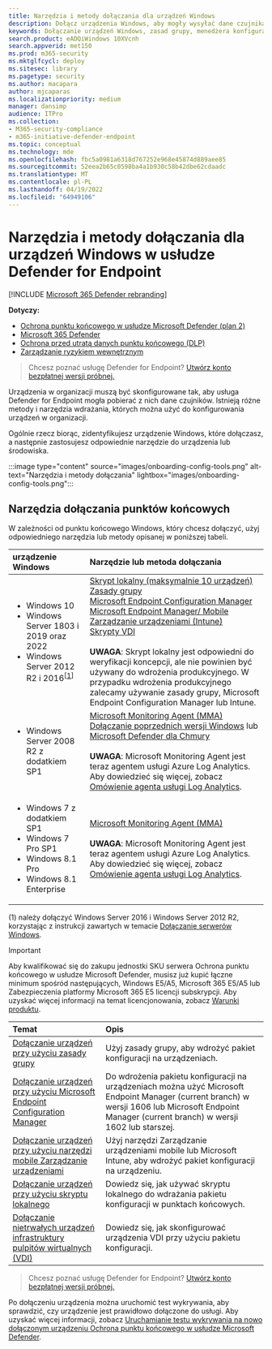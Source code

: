 ```yaml
---
title: Narzędzia i metody dołączania dla urządzeń Windows
description: Dołącz urządzenia Windows, aby mogły wysyłać dane czujnika do czujnika Ochrona punktu końcowego w usłudze Microsoft Defender
keywords: Dołączanie urządzeń Windows, zasad grupy, menedżera konfiguracji punktu końcowego, zarządzania urządzeniami przenośnymi, skryptu lokalnego, gp, sccm, mdm, intune
search.product: eADQiWindows 10XVcnh
search.appverid: met150
ms.prod: m365-security
ms.mktglfcycl: deploy
ms.sitesec: library
ms.pagetype: security
ms.author: macapara
author: mjcaparas
ms.localizationpriority: medium
manager: dansimp
audience: ITPro
ms.collection:
- M365-security-compliance
- m365-initiative-defender-endpoint
ms.topic: conceptual
ms.technology: mde
ms.openlocfilehash: fbc5a0981a6318d767252e968e45874d889aee85
ms.sourcegitcommit: 52eea2b65c0598ba4a1b930c58b42dbe62cdaadc
ms.translationtype: MT
ms.contentlocale: pl-PL
ms.lasthandoff: 04/19/2022
ms.locfileid: "64949106"
---
```

# <a name="onboarding-tools-and-methods-for-windows-devices-in-defender-for-endpoint"></a>Narzędzia i metody dołączania dla urządzeń Windows w usłudze Defender for Endpoint

[!INCLUDE [Microsoft 365 Defender rebranding](../../includes/microsoft-defender.md)]

**Dotyczy:**

- [Ochrona punktu końcowego w usłudze Microsoft Defender (plan 2)](https://go.microsoft.com/fwlink/p/?linkid=2154037) 
- [Microsoft 365 Defender](https://go.microsoft.com/fwlink/?linkid=2118804)
- [Ochrona przed utratą danych punktu końcowego (DLP)](/microsoft-365/compliance/endpoint-dlp-learn-about)
- [Zarządzanie ryzykiem wewnętrznym](/microsoft-365/compliance/insider-risk-management)

> Chcesz poznać usługę Defender for Endpoint? [Utwórz konto bezpłatnej wersji próbnej.](https://signup.microsoft.com/create-account/signup?products=7f379fee-c4f9-4278-b0a1-e4c8c2fcdf7e&ru=https://aka.ms/MDEp2OpenTrial?ocid=docs-wdatp-assignaccess-abovefoldlink)

Urządzenia w organizacji muszą być skonfigurowane tak, aby usługa Defender for Endpoint mogła pobierać z nich dane czujników. Istnieją różne metody i narzędzia wdrażania, których można użyć do konfigurowania urządzeń w organizacji.

Ogólnie rzecz biorąc, zidentyfikujesz urządzenie Windows, które dołączasz, a następnie zastosujesz odpowiednie narzędzie do urządzenia lub środowiska.

:::image type="content" source="images/onboarding-config-tools.png" alt-text="Narzędzia i metody dołączania" lightbox="images/onboarding-config-tools.png":::

## <a name="endpoint-onboarding-tools"></a>Narzędzia dołączania punktów końcowych

W zależności od punktu końcowego Windows, który chcesz dołączyć, użyj odpowiedniego narzędzia lub metody opisanej w poniższej tabeli.

urządzenie Windows | Narzędzie lub metoda dołączania
:---|:---
|<ul><li> Windows 10</li> <li>Windows Server 1803 i 2019 oraz 2022</li> <li>Windows Server 2012 R2 i 2016<sup>[[1](#fn1)]<sup></li></ul>  |   [Skrypt lokalny (maksymalnie 10 urządzeń)](configure-endpoints-script.md)<br>   [Zasady grupy](configure-endpoints-gp.md)<br>   [Microsoft Endpoint Configuration Manager](configure-endpoints-sccm.md) <br> [Microsoft Endpoint Manager/ Mobile Zarządzanie urządzeniami (Intune)](configure-endpoints-mdm.md)<br>    [Skrypty VDI](configure-endpoints-vdi.md) <br><br> **UWAGA**: Skrypt lokalny jest odpowiedni do weryfikacji koncepcji, ale nie powinien być używany do wdrożenia produkcyjnego. W przypadku wdrożenia produkcyjnego zalecamy używanie zasady grupy, Microsoft Endpoint Configuration Manager lub Intune.
|<ul><li> Windows Server 2008 R2 z dodatkiem SP1 </li></ul>| [Microsoft Monitoring Agent (MMA)](onboard-downlevel.md) <br>[Dołączanie poprzednich wersji Windows](onboard-downlevel.md) lub [Microsoft Defender dla Chmury](/azure/security-center/security-center-wdatp) <br><br> **UWAGA**: Microsoft Monitoring Agent jest teraz agentem usługi Azure Log Analytics. Aby dowiedzieć się więcej, zobacz [Omówienie agenta usługi Log Analytics](/azure/azure-monitor/platform/log-analytics-agent).  
|<ul><li> Windows 7 z dodatkiem SP1 </li> <li>  Windows 7 Pro SP1 </li> <li>  Windows 8.1 Pro </li> <li> Windows 8.1 Enterprise</li></ul>  | [Microsoft Monitoring Agent (MMA)](onboard-downlevel.md) <br><br> **UWAGA**: Microsoft Monitoring Agent jest teraz agentem usługi Azure Log Analytics. Aby dowiedzieć się więcej, zobacz [Omówienie agenta usługi Log Analytics](/azure/azure-monitor/platform/log-analytics-agent).

(<a id="fn1">1</a>) należy dołączyć Windows Server 2016 i Windows Server 2012 R2, korzystając z instrukcji zawartych w temacie [Dołączanie serwerów Windows](configure-server-endpoints.md#windows-server-2012-r2-and-windows-server-2016).

>[!IMPORTANT]
>Aby kwalifikować się do zakupu jednostki SKU serwera Ochrona punktu końcowego w usłudze Microsoft Defender, musisz już kupić łączne minimum spośród następujących, Windows E5/A5, Microsoft 365 E5/A5 lub Zabezpieczenia platformy Microsoft 365 E5 licencji subskrypcji.  Aby uzyskać więcej informacji na temat licencjonowania, zobacz [Warunki produktu](https://www.microsoft.com/licensing/terms/productoffering/MicrosoftDefenderforEndpointServer/all).  

Temat|Opis
:---|:---
[Dołączanie urządzeń przy użyciu zasady grupy](configure-endpoints-gp.md)|Użyj zasady grupy, aby wdrożyć pakiet konfiguracji na urządzeniach.
[Dołączanie urządzeń przy użyciu Microsoft Endpoint Configuration Manager](configure-endpoints-sccm.md)|Do wdrożenia pakietu konfiguracji na urządzeniach można użyć Microsoft Endpoint Manager (current branch) w wersji 1606 lub Microsoft Endpoint Manager (current branch) w wersji 1602 lub starszej.
[Dołączanie urządzeń przy użyciu narzędzi mobile Zarządzanie urządzeniami](configure-endpoints-mdm.md)|Użyj narzędzi Zarządzanie urządzeniami mobile lub Microsoft Intune, aby wdrożyć pakiet konfiguracji na urządzeniu.
[Dołączanie urządzeń przy użyciu skryptu lokalnego](configure-endpoints-script.md)|Dowiedz się, jak używać skryptu lokalnego do wdrażania pakietu konfiguracji w punktach końcowych.
[Dołączanie nietrwałych urządzeń infrastruktury pulpitów wirtualnych (VDI)](configure-endpoints-vdi.md)|Dowiedz się, jak skonfigurować urządzenia VDI przy użyciu pakietu konfiguracji.

> Chcesz poznać usługę Defender for Endpoint? [Utwórz konto bezpłatnej wersji próbnej.](https://signup.microsoft.com/create-account/signup?products=7f379fee-c4f9-4278-b0a1-e4c8c2fcdf7e&ru=https://aka.ms/MDEp2OpenTrial?ocid=docs-wdatp-configureendpoints-belowfoldlink)

Po dołączeniu urządzenia można uruchomić test wykrywania, aby sprawdzić, czy urządzenie jest prawidłowo dołączone do usługi. Aby uzyskać więcej informacji, zobacz [Uruchamianie testu wykrywania na nowo dołączonym urządzeniu Ochrona punktu końcowego w usłudze Microsoft Defender](run-detection-test.md).
